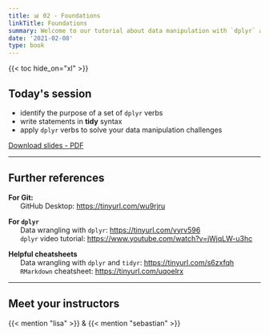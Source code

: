 ```yaml
---
title: 📊 02 - Foundations
linkTitle: Foundations
summary: Welcome to our tutorial about data manipulation with `dplyr` and the Potential Outcomes Framework
date: '2021-02-08'
type: book
---
```



{{< toc hide_on="xl" >}}

## Today's session

* identify the purpose of a set of `dplyr` verbs
* write statements in **tidy** syntax
* apply `dplyr` verbs to solve your data manipulation challenges

<a class="btn btn-success" href="w2_foundations.pdf" role="button" target="_blank">Download slides - PDF</a>


---

## Further references

**For Git:** <br>
&nbsp;&nbsp;&nbsp;&nbsp;&nbsp;&nbsp;GitHub Desktop: https://tinyurl.com/wu9rjru <p>

**For `dplyr`** <br>
&nbsp;&nbsp;&nbsp;&nbsp;&nbsp;&nbsp;Data wrangling with `dplyr`: https://tinyurl.com/vyrv596 <br>
&nbsp;&nbsp;&nbsp;&nbsp;&nbsp;&nbsp;`dplyr` video tutorial: https://www.youtube.com/watch?v=jWjqLW-u3hc <p>
  
**Helpful cheatsheets** <br>
&nbsp;&nbsp;&nbsp;&nbsp;&nbsp;&nbsp;Data wrangling with `dplyr` and `tidyr`: https://tinyurl.com/s6zxfqh <br>
&nbsp;&nbsp;&nbsp;&nbsp;&nbsp;&nbsp;`RMarkdown` cheatsheet: https://tinyurl.com/uqoelrx<br>



---

## Meet your instructors


{{< mention "lisa" >}} & {{< mention "sebastian" >}}

<!--
## Courses in this program

{{< list_children >}}

{{< figure src="featured.jpg" >}}

{{< callout note >}}
The parameter $\mu$ is the mean or expectation of the distribution.
$\sigma$ is its standard deviation.
The variance of the distribution is $\sigma^{2}$.
{{< /callout >}}
-->

